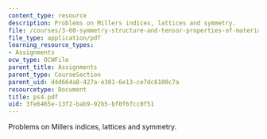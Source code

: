 ```yaml
---
content_type: resource
description: Problems on Millers indices, lattices and symmetry.
file: /courses/3-60-symmetry-structure-and-tensor-properties-of-materials-fall-2005/3fe6465e13f2bab992b5bf0f6fcc0f51_ps4.pdf
file_type: application/pdf
learning_resource_types:
- Assignments
ocw_type: OCWFile
parent_title: Assignments
parent_type: CourseSection
parent_uid: d4d664a8-427a-e381-6e13-ce7dc8100c7a
resourcetype: Document
title: ps4.pdf
uid: 3fe6465e-13f2-bab9-92b5-bf0f6fcc0f51
---
```

Problems on Millers indices, lattices and symmetry.

